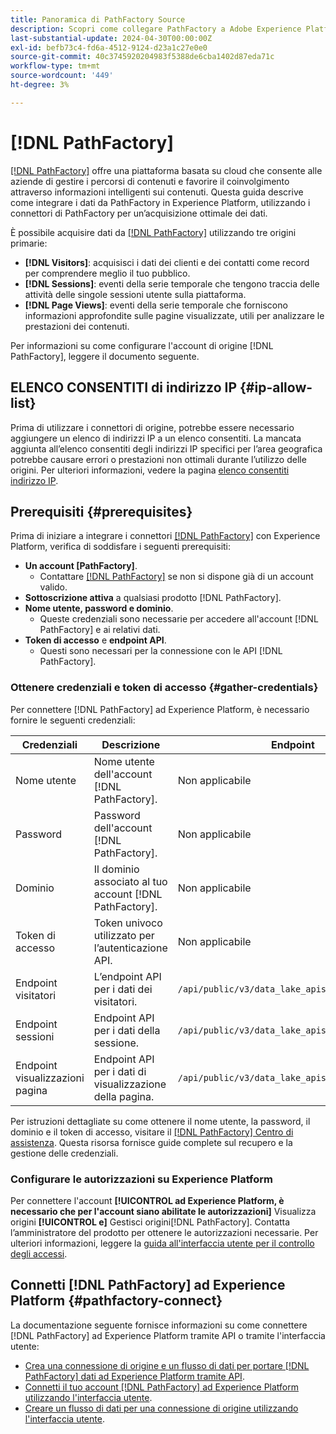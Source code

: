 ```yaml
---
title: Panoramica di PathFactory Source
description: Scopri come collegare PathFactory a Adobe Experience Platform utilizzando le API o l’interfaccia utente.
last-substantial-update: 2024-04-30T00:00:00Z
exl-id: befb73c4-fd6a-4512-9124-d23a1c27e0e0
source-git-commit: 40c3745920204983f5388de6cba1402d87eda71c
workflow-type: tm+mt
source-wordcount: '449'
ht-degree: 3%

---
```


# [!DNL PathFactory]

[[!DNL PathFactory]](https://www.pathfactory.com/) offre una piattaforma basata su cloud che consente alle aziende di gestire i percorsi di contenuti e favorire il coinvolgimento attraverso informazioni intelligenti sui contenuti. Questa guida descrive come integrare i dati da PathFactory in Experience Platform, utilizzando i connettori di PathFactory per un’acquisizione ottimale dei dati.

È possibile acquisire dati da [[!DNL PathFactory]](https://www.pathfactory.com/) utilizzando tre origini primarie:

* **[!DNL Visitors]**: acquisisci i dati dei clienti e dei contatti come record per comprendere meglio il tuo pubblico.
* **[!DNL Sessions]**: eventi della serie temporale che tengono traccia delle attività delle singole sessioni utente sulla piattaforma.
* **[!DNL Page Views]**: eventi della serie temporale che forniscono informazioni approfondite sulle pagine visualizzate, utili per analizzare le prestazioni dei contenuti.

Per informazioni su come configurare l&#39;account di origine [!DNL PathFactory], leggere il documento seguente.

## ELENCO CONSENTITI di indirizzo IP {#ip-allow-list}

Prima di utilizzare i connettori di origine, potrebbe essere necessario aggiungere un elenco di indirizzi IP a un elenco consentiti. La mancata aggiunta all’elenco consentiti degli indirizzi IP specifici per l’area geografica potrebbe causare errori o prestazioni non ottimali durante l’utilizzo delle origini. Per ulteriori informazioni, vedere la pagina [elenco consentiti indirizzo IP](../../ip-address-allow-list.md).

## Prerequisiti {#prerequisites}

Prima di iniziare a integrare i connettori [[!DNL PathFactory]](https://www.pathfactory.com/) con Experience Platform, verifica di soddisfare i seguenti prerequisiti:

* **Un account [PathFactory]**.
   * Contattare [[!DNL PathFactory]](https://www.pathfactory.com/portal/company/contactus.shtml) se non si dispone già di un account valido.
* **Sottoscrizione attiva** a qualsiasi prodotto [!DNL PathFactory].
* **Nome utente, password e dominio**.
   * Queste credenziali sono necessarie per accedere all&#39;account [!DNL PathFactory] e ai relativi dati.
* **Token di accesso** e **endpoint API**.
   * Questi sono necessari per la connessione con le API [!DNL PathFactory].

### Ottenere credenziali e token di accesso {#gather-credentials}

Per connettere [!DNL PathFactory] ad Experience Platform, è necessario fornire le seguenti credenziali:

| Credenziali | Descrizione | Endpoint |
| --- | --- | --- |
| Nome utente | Nome utente dell&#39;account [!DNL PathFactory]. | Non applicabile |
| Password | Password dell&#39;account [!DNL PathFactory]. | Non applicabile |
| Dominio | Il dominio associato al tuo account [!DNL PathFactory]. | Non applicabile |
| Token di accesso | Token univoco utilizzato per l’autenticazione API. | Non applicabile |
| Endpoint visitatori | L’endpoint API per i dati dei visitatori. | `/api/public/v3/data_lake_apis/visitors.json` |
| Endpoint sessioni | Endpoint API per i dati della sessione. | `/api/public/v3/data_lake_apis/sessions.json` |
| Endpoint visualizzazioni pagina | Endpoint API per i dati di visualizzazione della pagina. | `/api/public/v3/data_lake_apis/page_views.json` |

Per istruzioni dettagliate su come ottenere il nome utente, la password, il dominio e il token di accesso, visitare il [[!DNL PathFactory] Centro di assistenza](https://support.pathfactory.com/categories/adobe/). Questa risorsa fornisce guide complete sul recupero e la gestione delle credenziali.

### Configurare le autorizzazioni su Experience Platform

Per connettere l&#39;account **[!UICONTROL ad Experience Platform, è necessario che per l&#39;account siano abilitate le autorizzazioni]** Visualizza origini **[!UICONTROL e]** Gestisci origini[!DNL PathFactory]. Contatta l’amministratore del prodotto per ottenere le autorizzazioni necessarie. Per ulteriori informazioni, leggere la [guida all&#39;interfaccia utente per il controllo degli accessi](../../../access-control/ui/overview.md).

## Connetti [!DNL PathFactory] ad Experience Platform {#pathfactory-connect}

La documentazione seguente fornisce informazioni su come connettere [!DNL PathFactory] ad Experience Platform tramite API o tramite l&#39;interfaccia utente:

* [Crea una connessione di origine e un flusso di dati per portare [!DNL PathFactory] dati ad Experience Platform tramite API](../../tutorials/api/create/marketing-automation/pathfactory.md).
* [Connetti il tuo account [!DNL PathFactory] ad Experience Platform utilizzando l&#39;interfaccia utente](../../tutorials/ui/create/marketing-automation/pathfactory.md).
* [Creare un flusso di dati per una connessione di origine utilizzando l&#39;interfaccia utente](../../tutorials/ui/dataflow/marketing-automation.md).
